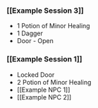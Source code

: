 
### [[Example Session 3]]

* 1 Potion of Minor Healing
* 1 Dagger
* Door - Open
### [[Example Session 1]]

* Locked Door
* 2 Potion of Minor Healing
* [[Example NPC 1]]
* [[Example NPC 2]]

